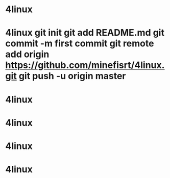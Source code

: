 # 4linux
# 4linux git init git add README.md git commit -m first commit git remote add origin https://github.com/minefisrt/4linux.git git push -u origin master
# 4linux
# 4linux
# 4linux
# 4linux
